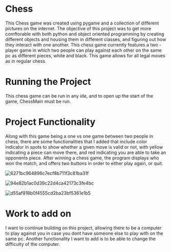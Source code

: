 # Chess
This Chess game was created using pygame and a collection of different pictures on the internet. The objective of this project was to get more comftorable with both python and 
object oriented programming by creating different objects and housing them in different classes, and figuring out how they interact with one another. This chess game currently features 
a two -player game in which two people can play against each other on the same pc as different pieces, white and black. This game allows for all legal moves as in regular chess.

# Running the Project
This chess game can be run in any ide, and to open up the start of the game, ChessMain must be run.

# Project Functionality
Along with this game being a one vs one game between two people in chess, there are some functionalities that I added that include color indicator in spots to show whether a given move is valid or not, with yellow indicating a piece can move there, and red indicating you are able to take an opponents piece. After winning a chess game, the program displays who won the match, and offers two buttons in order to either play again, or quit.

![6271bc964896c7ecf8b711f3c81ba31f](https://user-images.githubusercontent.com/89613119/160738987-f495238d-3437-4e9e-ba53-9798a178e19c.png)

![94e82b1ac0d39c22d4ca42173c3fe4bc](https://user-images.githubusercontent.com/89613119/160739001-da4d94bc-a140-4e6c-b79d-4098f11424c7.png)

![d55af918b0f4555cd2ba23bf5361e1b5](https://user-images.githubusercontent.com/89613119/160739050-6d3a12b8-3786-4b5a-8c01-2e7f8630dc58.png)

# Work to add on
I want to continue building on this project, allowing there to be a computer to play against you in case you dont have someone else to play with on the same pc. Another functionality I want to add is to be able to change the difficulty of the computer.
